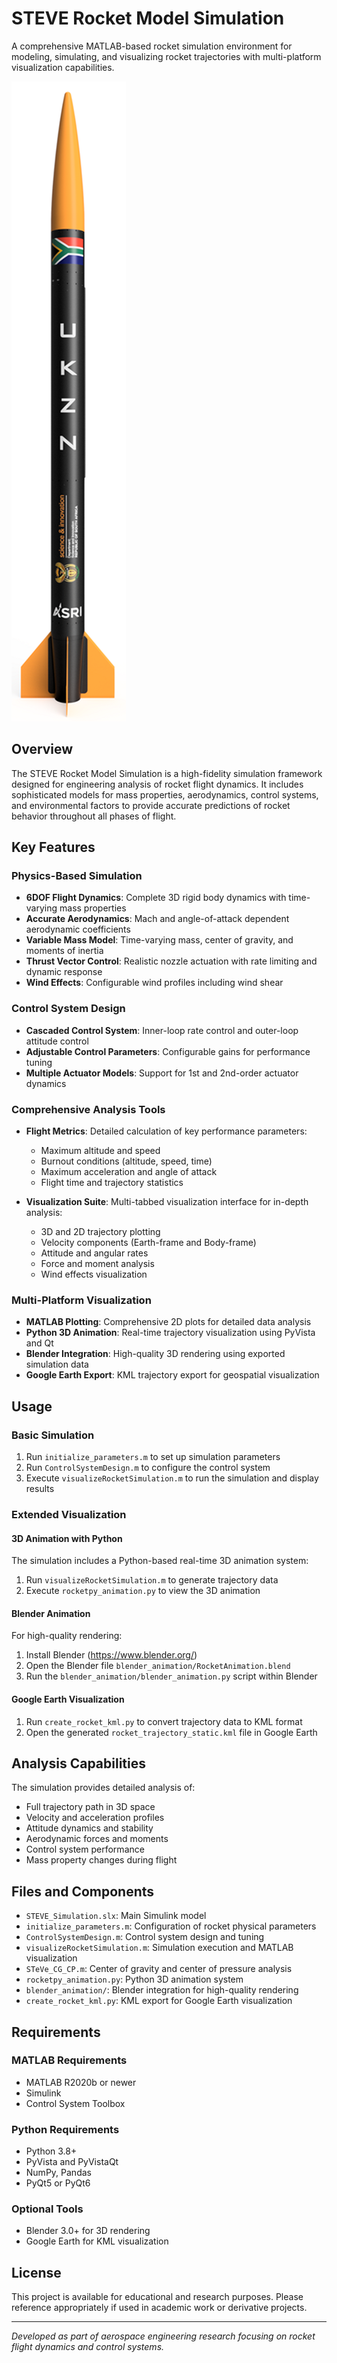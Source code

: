 # STEVE Rocket Model Simulation

A comprehensive MATLAB-based rocket simulation environment for modeling, simulating, and visualizing rocket trajectories with multi-platform visualization capabilities.

![STEVE Rocket](steve.png)

## Overview

The STEVE Rocket Model Simulation is a high-fidelity simulation framework designed for engineering analysis of rocket flight dynamics. It includes sophisticated models for mass properties, aerodynamics, control systems, and environmental factors to provide accurate predictions of rocket behavior throughout all phases of flight.

## Key Features

### Physics-Based Simulation

- **6DOF Flight Dynamics**: Complete 3D rigid body dynamics with time-varying mass properties
- **Accurate Aerodynamics**: Mach and angle-of-attack dependent aerodynamic coefficients
- **Variable Mass Model**: Time-varying mass, center of gravity, and moments of inertia
- **Thrust Vector Control**: Realistic nozzle actuation with rate limiting and dynamic response
- **Wind Effects**: Configurable wind profiles including wind shear

### Control System Design

- **Cascaded Control System**: Inner-loop rate control and outer-loop attitude control
- **Adjustable Control Parameters**: Configurable gains for performance tuning
- **Multiple Actuator Models**: Support for 1st and 2nd-order actuator dynamics

### Comprehensive Analysis Tools

- **Flight Metrics**: Detailed calculation of key performance parameters:
  - Maximum altitude and speed
  - Burnout conditions (altitude, speed, time)
  - Maximum acceleration and angle of attack
  - Flight time and trajectory statistics

- **Visualization Suite**: Multi-tabbed visualization interface for in-depth analysis:
  - 3D and 2D trajectory plotting
  - Velocity components (Earth-frame and Body-frame)
  - Attitude and angular rates
  - Force and moment analysis
  - Wind effects visualization

### Multi-Platform Visualization

- **MATLAB Plotting**: Comprehensive 2D plots for detailed data analysis
- **Python 3D Animation**: Real-time trajectory visualization using PyVista and Qt
- **Blender Integration**: High-quality 3D rendering using exported simulation data
- **Google Earth Export**: KML trajectory export for geospatial visualization

## Usage

### Basic Simulation

1. Run `initialize_parameters.m` to set up simulation parameters
2. Run `ControlSystemDesign.m` to configure the control system
3. Execute `visualizeRocketSimulation.m` to run the simulation and display results

### Extended Visualization

#### 3D Animation with Python

The simulation includes a Python-based real-time 3D animation system:

1. Run `visualizeRocketSimulation.m` to generate trajectory data
2. Execute `rocketpy_animation.py` to view the 3D animation

#### Blender Animation

For high-quality rendering:

1. Install Blender (https://www.blender.org/)
2. Open the Blender file `blender_animation/RocketAnimation.blend`
3. Run the `blender_animation/blender_animation.py` script within Blender

#### Google Earth Visualization

1. Run `create_rocket_kml.py` to convert trajectory data to KML format
2. Open the generated `rocket_trajectory_static.kml` file in Google Earth

## Analysis Capabilities

The simulation provides detailed analysis of:

- Full trajectory path in 3D space
- Velocity and acceleration profiles
- Attitude dynamics and stability
- Aerodynamic forces and moments
- Control system performance
- Mass property changes during flight

## Files and Components

- `STEVE_Simulation.slx`: Main Simulink model
- `initialize_parameters.m`: Configuration of rocket physical parameters
- `ControlSystemDesign.m`: Control system design and tuning
- `visualizeRocketSimulation.m`: Simulation execution and MATLAB visualization
- `STeVe_CG_CP.m`: Center of gravity and center of pressure analysis
- `rocketpy_animation.py`: Python 3D animation system
- `blender_animation/`: Blender integration for high-quality rendering
- `create_rocket_kml.py`: KML export for Google Earth visualization

## Requirements

### MATLAB Requirements
- MATLAB R2020b or newer
- Simulink
- Control System Toolbox

### Python Requirements
- Python 3.8+
- PyVista and PyVistaQt
- NumPy, Pandas
- PyQt5 or PyQt6

### Optional Tools
- Blender 3.0+ for 3D rendering
- Google Earth for KML visualization

## License

This project is available for educational and research purposes. Please reference appropriately if used in academic work or derivative projects.

---

*Developed as part of aerospace engineering research focusing on rocket flight dynamics and control systems.*
